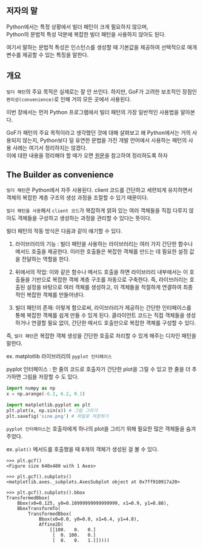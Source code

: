 ## 저자의 말 

Python에서는 특정 상황에서 빌더 패턴이 크게 필요하지 않으며,  
Python의 문법적 특성 덕분에 복잡한 빌더 패턴을 사용하지 않아도 된다. 

여기서 말하는 문법적 특성은 인스턴스를 생성할 때 기본값을 제공하여 선택적으로 매개변수를 제공할 수 있는 특징을 말한다.

## 개요 

`빌더 패턴`의 주요 목적은 실제로는 잘 안 쓰인다. 하지만, GoF가 고려한 보조적인 장점인 `편리성(convenience)`로 인해 거의 모든 곳에서 사용된다. 

이번 장에서는 먼저 Python 프로그램에서 빌더 패턴의 가장 일반적인 사용법을 알아본다. 

GoF가 패턴의 주요 목적이라고 생각했던 것에 대해 살펴보고 왜 Python에서는 거의 사용되지 않는지, 
Python보다 덜 유연한 문법을 가진 개발 언어에서 사용하는 패턴의 사용 사례는 여기서 정리하지는 않겠다.  
이에 대한 내용을 정리해야 할 때가 오면 [원문](https://python-patterns.guide/gang-of-four/builder/)을 참고하여 정리하도록 하자

## The Builder as convenience 

`빌더 패턴`은 Python에서 자주 사용된다. 
client 코드를 간단하고 세련되게 유지하면서 객체의 복잡한 계층 구조의 생성 과정을 조절할 수 있기 때문이다. 

`빌더 패턴을 사용`해서 `client 코드`가 복잡하게 얽혀 있는 여러 객체들을 직접 다루지 않아도 객체들을 구성하고 생성하는 과정을 관리할 수 있다는 뜻이다. 

빌더 패턴의 작동 방식은 다음과 같이 얘기할 수 있다. 

1. 라이브러리의 기능 : 빌더 패턴을 사용하는 라이브러리는 여러 가지 간단한 함수나 메서드 호출을 제공한다.
이러한 호출들은 복잡한 객체를 만드는 데 필요한 설정 값을 전달하는 역할을 한다.

2. 뒤에서의 작업: 이와 같은 함수나 메서드 호출을 하면 라이브러리 내부에서는 이 호출들을 기반으로 복잡한 객체 계층 구조를 자동으로 구축한다. 즉, 라이브러리는 호출된 설정을 바탕으로 여러 객체를 생성하고, 이 객체들을 적절하게 연결하여 최종적인 복잡한 객체를 만들어낸다.

3. 빌더 패턴의 존재: 이렇게 함으로써, 라이브러리가 제공하는 간단한 인터페이스를 통해 복잡한 객체를 쉽게 만들 수 있게 된다. 클라이언트 코드는 직접 객체들을 생성하거나 연결할 필요 없이, 간단한 메서드 호출만으로 복잡한 객체를 구성할 수 있다.

즉, `빌더 패턴`은 복잡한 객체 생성을 간단한 호출로 처리할 수 있게 해주는 디자인 패턴을 말한다. 

ex. matplotlib 라이브러리의 `pyplot 인터페이스`

pyplot 인터페이스 : 한 줄의 코드로 호출자가 간단한 plot을 그릴 수 있고 한 줄을 더 추가하면 그림을 저장할 수 도 있다.

``` python
import numpy as np
x = np.arange(-6.2, 6.2, 0.1)

import matplotlib.pyplot as plt
plt.plot(x, np.sin(x)) # 그림 그리기 
plt.savefig('sine.png') # 파일로 저장하기 
```

`pyplot 인터페이스`는 호출자에게 하나의 plot을 그리기 위해 필요한 많은 객체들을 숨겨주었다. 

ex. `plot()` 메서드를 호출했을 때 8개의 객체가 생성된 걸 볼 수 있다.

```
>>> plt.gcf()
<Figure size 640x480 with 1 Axes>

>>> plt.gcf().subplots()
<matplotlib.axes._subplots.AxesSubplot object at 0x7ff910917a20>

>>> plt.gcf().subplots().bbox
TransformedBbox(
    Bbox(x0=0.125, y0=0.10999999999999999, x1=0.9, y1=0.88),
    BboxTransformTo(
        TransformedBbox(
            Bbox(x0=0.0, y0=0.0, x1=6.4, y1=4.8),
            Affine2D(
                [[100.   0.   0.]
                 [  0. 100.   0.]
                 [  0.   0.   1.]]))))
```





